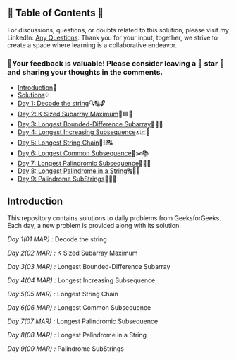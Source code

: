 ## 📜 Table of Contents 📜

For discussions, questions, or doubts related to this solution, please visit my LinkedIn: [Any Questions](https://www.linkedin.com/in/het-patel-8b110525a/). Thank you for your input, together, we strive to create a space where learning is a collaborative endeavor.

### 🔮Your feedback is valuable! Please consider leaving a 🌟 star 🌟 and sharing your thoughts in the comments.

- [Introduction](https://github.com/Hunterdii/GeeksforGeeks-POTD/blob/main/README.md)📝
- [Solutions](/March%202025%20GFG%20SOLUTION)💡
- [Day 1: Decode the string](01(Mar)%20Decode%20the%20string.md)🔍🔠🔓
- [Day 2: K Sized Subarray Maximum](02(Mar)%20K%20Sized%20Subarray%20Maximum.md)🔢🟩🔄
- [Day 3: Longest Bounded-Difference Subarray](03(Mar)%20Longest%20Bounded-Difference%20Subarray.md)📏🔢🟰
- [Day 4: Longest Increasing Subsequence](04(Mar)%20Longest%20Increasing%20Subsequence.md)🔝📈🧩
- [Day 5: Longest String Chain](05(Mar)%20Longest%20String%20Chain.md)🔗⛓️🔠
- [Day 6: Longest Common Subsequence](06(Mar)%20Longest%20Common%20Subsequence.md)📏✂️📚
- [Day 7: Longest Palindromic Subsequence](07(Mar)%20Longest%20Palindromic%20Subsequence.md)🔁💫🔬
- [Day 8: Longest Palindrome in a String](08(Mar)%20Longest%20Palindrome%20in%20a%20String.md)🔠📏🔄
- [Day 9: Palindrome SubStrings](09(Mar)%20Palindrome%20SubStrings.md)📜🔄🔢


## Introduction

This repository contains solutions to daily problems from GeeksforGeeks. Each day, a new problem is provided along with its solution.

*Day 1(01 MAR) :* Decode the string

*Day 2(02 MAR) :* K Sized Subarray Maximum

*Day 3(03 MAR) :* Longest Bounded-Difference Subarray 

*Day 4(04 MAR) :* Longest Increasing Subsequence

*Day 5(05 MAR) :* Longest String Chain

*Day 6(06 MAR) :* Longest Common Subsequence 

*Day 7(07 MAR) :* Longest Palindromic Subsequence

*Day 8(08 MAR) :* Longest Palindrome in a String

*Day 9(09 MAR) :* Palindrome SubStrings 

<!--*Day 10(10 MAR) :* 

*Day 11(11 MAR) :* 

*Day 12(12 MAR) :* 

*Day 13(13 MAR) :* 

*Day 14(14 MAR) :* 

*Day 15(15 MAR) :* 

*Day 16(16 MAR) :* 

*Day 17(17 MAR) :* 

*Day 18(18 MAR) :* 

*Day 19(19 MAR) :* 

*Day 20(20 MAR) :* 

*Day 21(21 MAR) :* 

*Day 22(22 MAR) :* 

*Day 23(23 MAR) :* 

*Day 24(24 MAR) :* 

*Day 25(25 MAR) :* 

*Day 26(26 MAR) :* 

*Day 27(27 MAR) :* 

*Day 28(28 MAR) :* -->
